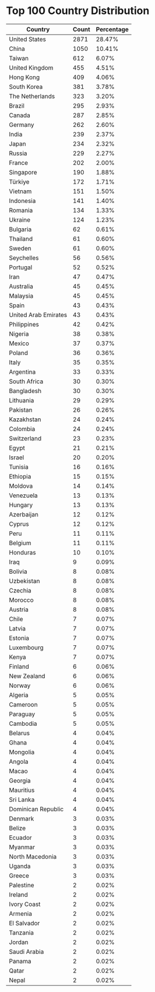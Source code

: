 # Top 100 Country Distribution
| Country | Count | Percentage |
|----|----|----|
| United States | 2871 | 28.47% |
| China | 1050 | 10.41% |
| Taiwan | 612 | 6.07% |
| United Kingdom | 455 | 4.51% |
| Hong Kong | 409 | 4.06% |
| South Korea | 381 | 3.78% |
| The Netherlands | 323 | 3.20% |
| Brazil | 295 | 2.93% |
| Canada | 287 | 2.85% |
| Germany | 262 | 2.60% |
| India | 239 | 2.37% |
| Japan | 234 | 2.32% |
| Russia | 229 | 2.27% |
| France | 202 | 2.00% |
| Singapore | 190 | 1.88% |
| Türkiye | 172 | 1.71% |
| Vietnam | 151 | 1.50% |
| Indonesia | 141 | 1.40% |
| Romania | 134 | 1.33% |
| Ukraine | 124 | 1.23% |
| Bulgaria | 62 | 0.61% |
| Thailand | 61 | 0.60% |
| Sweden | 61 | 0.60% |
| Seychelles | 56 | 0.56% |
| Portugal | 52 | 0.52% |
| Iran | 47 | 0.47% |
| Australia | 45 | 0.45% |
| Malaysia | 45 | 0.45% |
| Spain | 43 | 0.43% |
| United Arab Emirates | 43 | 0.43% |
| Philippines | 42 | 0.42% |
| Nigeria | 38 | 0.38% |
| Mexico | 37 | 0.37% |
| Poland | 36 | 0.36% |
| Italy | 35 | 0.35% |
| Argentina | 33 | 0.33% |
| South Africa | 30 | 0.30% |
| Bangladesh | 30 | 0.30% |
| Lithuania | 29 | 0.29% |
| Pakistan | 26 | 0.26% |
| Kazakhstan | 24 | 0.24% |
| Colombia | 24 | 0.24% |
| Switzerland | 23 | 0.23% |
| Egypt | 21 | 0.21% |
| Israel | 20 | 0.20% |
| Tunisia | 16 | 0.16% |
| Ethiopia | 15 | 0.15% |
| Moldova | 14 | 0.14% |
| Venezuela | 13 | 0.13% |
| Hungary | 13 | 0.13% |
| Azerbaijan | 12 | 0.12% |
| Cyprus | 12 | 0.12% |
| Peru | 11 | 0.11% |
| Belgium | 11 | 0.11% |
| Honduras | 10 | 0.10% |
| Iraq | 9 | 0.09% |
| Bolivia | 8 | 0.08% |
| Uzbekistan | 8 | 0.08% |
| Czechia | 8 | 0.08% |
| Morocco | 8 | 0.08% |
| Austria | 8 | 0.08% |
| Chile | 7 | 0.07% |
| Latvia | 7 | 0.07% |
| Estonia | 7 | 0.07% |
| Luxembourg | 7 | 0.07% |
| Kenya | 7 | 0.07% |
| Finland | 6 | 0.06% |
| New Zealand | 6 | 0.06% |
| Norway | 6 | 0.06% |
| Algeria | 5 | 0.05% |
| Cameroon | 5 | 0.05% |
| Paraguay | 5 | 0.05% |
| Cambodia | 5 | 0.05% |
| Belarus | 4 | 0.04% |
| Ghana | 4 | 0.04% |
| Mongolia | 4 | 0.04% |
| Angola | 4 | 0.04% |
| Macao | 4 | 0.04% |
| Georgia | 4 | 0.04% |
| Mauritius | 4 | 0.04% |
| Sri Lanka | 4 | 0.04% |
| Dominican Republic | 4 | 0.04% |
| Denmark | 3 | 0.03% |
| Belize | 3 | 0.03% |
| Ecuador | 3 | 0.03% |
| Myanmar | 3 | 0.03% |
| North Macedonia | 3 | 0.03% |
| Uganda | 3 | 0.03% |
| Greece | 3 | 0.03% |
| Palestine | 2 | 0.02% |
| Ireland | 2 | 0.02% |
| Ivory Coast | 2 | 0.02% |
| Armenia | 2 | 0.02% |
| El Salvador | 2 | 0.02% |
| Tanzania | 2 | 0.02% |
| Jordan | 2 | 0.02% |
| Saudi Arabia | 2 | 0.02% |
| Panama | 2 | 0.02% |
| Qatar | 2 | 0.02% |
| Nepal | 2 | 0.02% |
